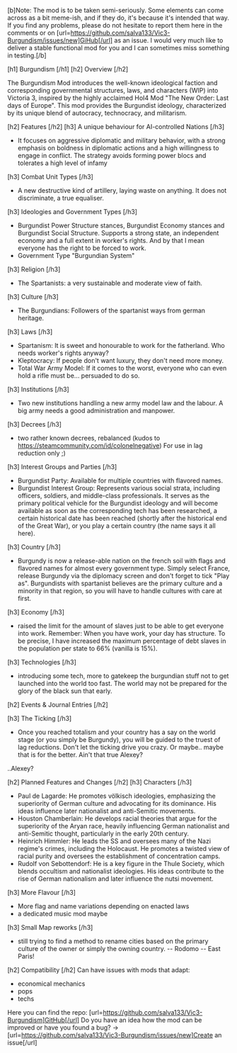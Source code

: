 [b]Note: The mod is to be taken semi-seriously. Some elements can come across as a bit meme-ish, and if they do, it's because it's intended that way.
If you find any problems, please do not hesitate to report them here in the comments or on [url=https://github.com/salva133/Vic3-Burgundism/issues/new]GiHub[/url] as an issue.
I would very much like to deliver a stable functional mod for you and I can sometimes miss something in testing.[/b]

[h1] Burgundism [/h1]
[h2] Overview [/h2]

The Burgundism Mod introduces the well-known ideological faction and corresponding governmental structures, laws, and characters (WIP) into Victoria 3, inspired by the highly acclaimed HoI4 Mod "The New Order: Last days of Europe". This mod provides the Burgundist ideology, characterized by its unique blend of autocracy, technocracy, and militarism.

[h2] Features [/h2]
[h3] A unique behaviour for AI-controlled Nations [/h3]
- It focuses on aggressive diplomatic and military behavior, with a strong emphasis on boldness in diplomatic actions and a high willingness to engage in conflict. The strategy avoids forming power blocs and tolerates a high level of infamy

[h3] Combat Unit Types [/h3]
- A new destructive kind of artillery, laying waste on anything. It does not discriminate, a true equaliser.

[h3] Ideologies and Government Types [/h3]
- Burgundist Power Structure stances, Burgundist Economy stances and Burgundist Social Structure. Supports a strong state, an independent economy and a full extent in worker's rights. And by that I mean everyone has the right to be forced to work.
- Government Type "Burgundian System"

[h3] Religion [/h3]
- The Spartanists: a very sustainable and moderate view of faith.

[h3] Culture [/h3]
- The Burgundians: Followers of the spartanist ways from german heritage.

[h3] Laws [/h3]
- Spartanism: It is sweet and honourable to work for the fatherland. Who needs worker's rights anyway?
- Kleptocracy: If people don't want luxury, they don't need more money.
- Total War Army Model: If it comes to the worst, everyone who can even hold a rifle must be... persuaded to do so.

[h3] Institutions [/h3]
- Two new institutions handling a new army model law and the labour. A big army needs a good administration and manpower.

[h3] Decrees [/h3]
- two rather known decrees, rebalanced (kudos to https://steamcommunity.com/id/colonelnegative)
For use in lag reduction only ;)

[h3] Interest Groups and Parties [/h3]
- Burgundist Party: Available for multiple countries with flavored names.
- Burgundist Interest Group: Represents various social strata, including officers, soldiers, and middle-class professionals. It serves as the primary political vehicle for the Burgundist ideology and will become available as soon as the corresponding tech has been researched, a certain historical date has been reached (shortly after the historical end of the Great War), or you play a certain country (the name says it all here).

[h3] Country [/h3]
- Burgundy is now a release-able nation on the french soil with flags and flavored names for almost every government type. Simply select France, release Burgundy via the diplomacy screen and don't forget to tick "Play as". Burgundists with spartanist believes are the primary culture and a minority in that region, so you will have to handle cultures with care at first.

[h3] Economy [/h3]
- raised the limit for the amount of slaves just to be able to get everyone into work. Remember: When you have work, your day has structure. To be precise, I have increased the maximum percentage of debt slaves in the population per state to 66% (vanilla is 15%).

[h3] Technologies [/h3]
- introducing some tech, more to gatekeep the burgundian stuff not to get launched into the world too fast. The world may not be prepared for the glory of the black sun that early.

[h2] Events & Journal Entries [/h2]

[h3] The Ticking [/h3]
- Once you reached totalism and your country has a say on the world stage (or you simply be Burgundy), you will be guided to the truest of lag reductions. Don't let the ticking drive you crazy. Or maybe.. maybe that is for the better. Ain't that true Alexey?

..Alexey?

[h2] Planned Features and Changes [/h2]
[h3] Characters [/h3]
- Paul de Lagarde: He promotes völkisch ideologies, emphasizing the superiority of German culture and advocating for its dominance. His ideas influence later nationalist and anti-Semitic movements.
- Houston Chamberlain: He develops racial theories that argue for the superiority of the Aryan race, heavily influencing German nationalist and anti-Semitic thought, particularly in the early 20th century.
- Heinrich Himmler: He leads the SS and oversees many of the Nazi regime's crimes, including the Holocaust. He promotes a twisted view of racial purity and oversees the establishment of concentration camps.
- Rudolf von Sebottendorf: He is a key figure in the Thule Society, which blends occultism and nationalist ideologies. His ideas contribute to the rise of German nationalism and later influence the nutsi movement.

[h3] More Flavour [/h3]
- More flag and name variations depending on enacted laws
- a dedicated music mod maybe

[h3] Small Map reworks [/h3]
- still trying to find a method to rename cities based on the primary culture of the owner or simply the owning country.
-- Rodomo
-- East Paris!

[h2] Compatibility [/h2]
Can have issues with mods that adapt:
- economical mechanics
- pops
- techs

Here  you can find the repo: [url=https://github.com/salva133/Vic3-Burgundism]GitHub[/url]
Do you have an idea how the mod can be improved or have you found a bug? -> [url=https://github.com/salva133/Vic3-Burgundism/issues/new]Create an issue[/url]
